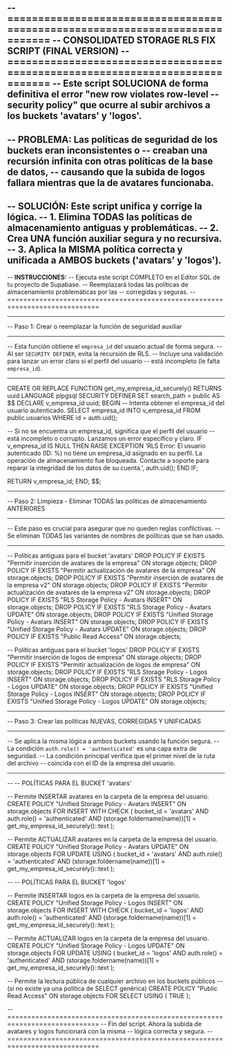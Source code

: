 -- =============================================================================
-- CONSOLIDATED STORAGE RLS FIX SCRIPT (FINAL VERSION)
-- =============================================================================
-- Este script SOLUCIONA de forma definitiva el error "new row violates row-level
-- security policy" que ocurre al subir archivos a los buckets 'avatars' y 'logos'.
--
-- **PROBLEMA:** Las políticas de seguridad de los buckets eran inconsistentes o
-- creaban una recursión infinita con otras políticas de la base de datos,
-- causando que la subida de logos fallara mientras que la de avatares funcionaba.
--
-- **SOLUCIÓN:** Este script unifica y corrige la lógica.
-- 1. Elimina TODAS las políticas de almacenamiento antiguas y problemáticas.
-- 2. Crea UNA función auxiliar segura y no recursiva.
-- 3. Aplica la MISMA política correcta y unificada a AMBOS buckets ('avatars' y 'logos').
--
-- **INSTRUCCIONES:**
-- Ejecuta este script COMPLETO en el Editor SQL de tu proyecto de Supabase.
-- Reemplazará todas las políticas de almacenamiento problemáticas por las
-- corregidas y seguras.
-- =============================================================================

-- -----------------------------------------------------------------------------
-- Paso 1: Crear o reemplazar la función de seguridad auxiliar
-- -----------------------------------------------------------------------------
-- Esta función obtiene el `empresa_id` del usuario actual de forma segura.
-- Al ser `SECURITY DEFINER`, evita la recursión de RLS.
-- Incluye una validación para lanzar un error claro si el perfil del usuario
-- está incompleto (le falta `empresa_id`).
-- -----------------------------------------------------------------------------
CREATE OR REPLACE FUNCTION get_my_empresa_id_securely()
RETURNS uuid
LANGUAGE plpgsql
SECURITY DEFINER
SET search_path = public
AS $$
DECLARE
    v_empresa_id uuid;
BEGIN
  -- Intenta obtener el empresa_id del usuario autenticado.
  SELECT empresa_id INTO v_empresa_id FROM public.usuarios WHERE id = auth.uid();

  -- Si no se encuentra un empresa_id, significa que el perfil del usuario
  -- está incompleto o corrupto. Lanzamos un error específico y claro.
  IF v_empresa_id IS NULL THEN
    RAISE EXCEPTION 'RLS Error: El usuario autenticado (ID: %) no tiene un empresa_id asignado en su perfil. La operación de almacenamiento fue bloqueada. Contacte a soporte para reparar la integridad de los datos de su cuenta.', auth.uid();
  END IF;

  RETURN v_empresa_id;
END;
$$;


-- -----------------------------------------------------------------------------
-- Paso 2: Limpieza - Eliminar TODAS las políticas de almacenamiento ANTERIORES
-- -----------------------------------------------------------------------------
-- Este paso es crucial para asegurar que no queden reglas conflictivas.
-- Se eliminan TODAS las variantes de nombres de políticas que se han usado.
-- -----------------------------------------------------------------------------

-- Políticas antiguas para el bucket 'avatars'
DROP POLICY IF EXISTS "Permitir inserción de avatares de la empresa" ON storage.objects;
DROP POLICY IF EXISTS "Permitir actualización de avatares de la empresa" ON storage.objects;
DROP POLICY IF EXISTS "Permitir inserción de avatares de la empresa v2" ON storage.objects;
DROP POLICY IF EXISTS "Permitir actualización de avatares de la empresa v2" ON storage.objects;
DROP POLICY IF EXISTS "RLS Storage Policy - Avatars INSERT" ON storage.objects;
DROP POLICY IF EXISTS "RLS Storage Policy - Avatars UPDATE" ON storage.objects;
DROP POLICY IF EXISTS "Unified Storage Policy - Avatars INSERT" ON storage.objects;
DROP POLICY IF EXISTS "Unified Storage Policy - Avatars UPDATE" ON storage.objects;
DROP POLICY IF EXISTS "Public Read Access" ON storage.objects;


-- Políticas antiguas para el bucket 'logos'
DROP POLICY IF EXISTS "Permitir inserción de logos de empresa" ON storage.objects;
DROP POLICY IF EXISTS "Permitir actualización de logos de empresa" ON storage.objects;
DROP POLICY IF EXISTS "RLS Storage Policy - Logos INSERT" ON storage.objects;
DROP POLICY IF EXISTS "RLS Storage Policy - Logos UPDATE" ON storage.objects;
DROP POLICY IF EXISTS "Unified Storage Policy - Logos INSERT" ON storage.objects;
DROP POLICY IF EXISTS "Unified Storage Policy - Logos UPDATE" ON storage.objects;


-- -----------------------------------------------------------------------------
-- Paso 3: Crear las políticas NUEVAS, CORREGIDAS Y UNIFICADAS
-- -----------------------------------------------------------------------------
-- Se aplica la misma lógica a ambos buckets usando la función segura.
-- La condición `auth.role() = 'authenticated'` es una capa extra de seguridad.
-- La condición principal verifica que el primer nivel de la ruta del archivo
-- coincida con el ID de la empresa del usuario.
-- -----------------------------------------------------------------------------

-- -- POLÍTICAS PARA EL BUCKET 'avatars'

-- Permite INSERTAR avatares en la carpeta de la empresa del usuario.
CREATE POLICY "Unified Storage Policy - Avatars INSERT" ON storage.objects
FOR INSERT WITH CHECK (
  bucket_id = 'avatars'
  AND auth.role() = 'authenticated'
  AND (storage.foldername(name))[1] = get_my_empresa_id_securely()::text
);

-- Permite ACTUALIZAR avatares en la carpeta de la empresa del usuario.
CREATE POLICY "Unified Storage Policy - Avatars UPDATE" ON storage.objects
FOR UPDATE USING (
  bucket_id = 'avatars'
  AND auth.role() = 'authenticated'
  AND (storage.foldername(name))[1] = get_my_empresa_id_securely()::text
);


-- -- POLÍTICAS PARA EL BUCKET 'logos'

-- Permite INSERTAR logos en la carpeta de la empresa del usuario.
CREATE POLICY "Unified Storage Policy - Logos INSERT" ON storage.objects
FOR INSERT WITH CHECK (
  bucket_id = 'logos'
  AND auth.role() = 'authenticated'
  AND (storage.foldername(name))[1] = get_my_empresa_id_securely()::text
);

-- Permite ACTUALIZAR logos en la carpeta de la empresa del usuario.
CREATE POLICY "Unified Storage Policy - Logos UPDATE" ON storage.objects
FOR UPDATE USING (
  bucket_id = 'logos'
  AND auth.role() = 'authenticated'
  AND (storage.foldername(name))[1] = get_my_empresa_id_securely()::text
);

-- Permite la lectura pública de cualquier archivo en los buckets públicos
-- (si no existe ya una política de SELECT genérica)
CREATE POLICY "Public Read Access" ON storage.objects
FOR SELECT USING (
  TRUE
);


-- =============================================================================
-- Fin del script. Ahora la subida de avatares y logos funcionará con la misma
-- lógica correcta y segura.
-- =============================================================================